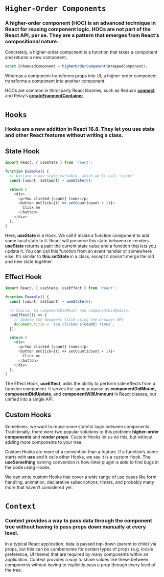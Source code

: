 # `Higher-Order Components`

### A higher-order component (HOC) is an advanced technique in React for reusing component logic. HOCs are not part of the React API, per se. They are a pattern that emerges from React’s compositional nature.

Concretely, a higher-order component is a function that takes a component and returns a new component.

```javascript
const EnhancedComponent = higherOrderComponent(WrappedComponent);
```
Whereas a component transforms props into UI, a higher-order component transforms a component into another component.

HOCs are common in third-party React libraries, such as Redux’s **[connect](https://github.com/reduxjs/react-redux/blob/master/docs/api/connect.md#connect)** and Relay’s **[createFragmentContainer](https://relay.dev/docs/en/fragment-container.html)**.

# `Hooks`

### Hooks are a new addition in React 16.8. They let you use state and other React features without writing a class.

## State Hook
```javascript
import React, { useState } from 'react';

function Example() {
  // Declare a new state variable, which we'll call "count"
  const [count, setCount] = useState(0);

  return (
    <div>
      <p>You clicked {count} times</p>
      <button onClick={() => setCount(count + 1)}>
        Click me
      </button>
    </div>
  );
}
```

Here, **useState** is a Hook. We call it inside a function component to add some local state to it. React will preserve this state between re-renders. **useState** returns a pair: the current state value and a function that lets you update it. You can call this function from an event handler or somewhere else. It’s similar to **this.setState** in a class, except it doesn’t merge the old and new state together.

## Effect Hook
```javascript
import React, { useState, useEffect } from 'react';

function Example() {
  const [count, setCount] = useState(0);

  // Similar to componentDidMount and componentDidUpdate:
  useEffect(() => {
    // Update the document title using the browser API
    document.title = `You clicked ${count} times`;
  });

  return (
    <div>
      <p>You clicked {count} times</p>
      <button onClick={() => setCount(count + 1)}>
        Click me
      </button>
    </div>
  );
}
```
The Effect Hook, **useEffect**, adds the ability to perform side effects from a function component. It serves the same purpose as **componentDidMount**, **componentDidUpdate**, and **componentWillUnmount** in React classes, but unified into a single API. 

## Custom Hooks
Sometimes, we want to reuse some stateful logic between components. Traditionally, there were two popular solutions to this problem: **higher-order components** and **render props**. Custom Hooks let us do this, but without adding more components to your tree.

Custom Hooks are more of a convention than a feature. If a function’s name starts with **use** and it calls other Hooks, we say it is a custom Hook. The **useSomething** naming convention is how linter plugin is able to find bugs in the code using Hooks.

We can write custom Hooks that cover a wide range of use cases like form handling, animation, declarative subscriptions, timers, and probably many more that haven’t considered yet.

# `Context`

### Context provides a way to pass data through the component tree without having to pass props down manually at every level.

In a typical React application, data is passed top-down (parent to child) via props, but this can be cumbersome for certain types of props (e.g. locale preference, UI theme) that are required by many components within an application. Context provides a way to share values like these between components without having to explicitly pass a prop through every level of the tree.
